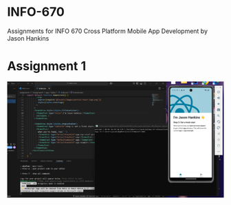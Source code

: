 # INFO-670
Assignments for INFO 670 Cross Platform Mobile App Development by Jason Hankins

# Assignment 1
![alt text](assignment-1/Assignment1/screenshot.png "Assignment1 Screenshot")